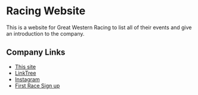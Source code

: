 # Racing Website

This is a website for Great Western Racing to list all of their events and give an introduction to the company.

## Company Links

- [This site](https://web-design-development-society.github.io/racing)
- [LinkTree](https://paa.ge/greatwesternracing/en)
- [Instagram](https://www.instagram.com/greatwesternracing)
- [First Race Sign up](https://runsignup.com/Race/ID/Rexburg/RexysChristmasBash)
